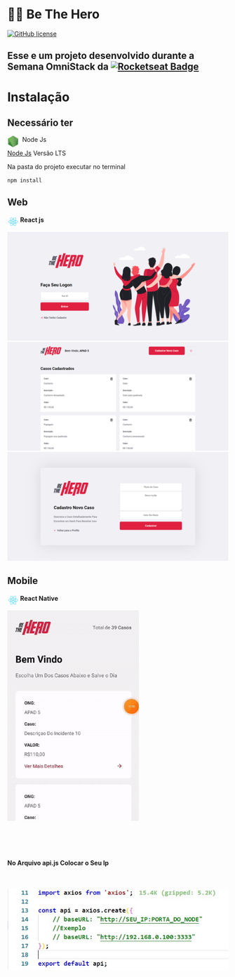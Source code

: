 # 🦸‍♂️ Be The Hero

[![GitHub license](https://img.shields.io/badge/license-MIT-blue.svg)](https://github.com/facebook/react/blob/master/LICENSE)

## Esse e um projeto desenvolvido durante a Semana OmniStack da [![Rocketseat Badge](https://img.shields.io/badge/-Rocketseat-purple?style=flat-square&logo=Rocketseat&logoColor=white&link=https://rocketseat.com.br/)](https://rocketseat.com.br/)

# Instalação

## Necessário ter

&nbsp; Node Js [<img align="left" alt="" width="26px" src="https://raw.githubusercontent.com/github/explore/80688e429a7d4ef2fca1e82350fe8e3517d3494d/topics/nodejs/nodejs.png" />][webdevplaylist]

[Node Js](https://nodejs.org/en/) Versão LTS

Na pasta do projeto executar no terminal

```
npm install
```

## Web

#### &nbsp;React js <img align="left" alt="" width="26px" src="https://raw.githubusercontent.com/github/explore/80688e429a7d4ef2fca1e82350fe8e3517d3494d/topics/react/react.png" />

![Login](/imagens/img/inicio.png)
![Listagem](/imagens/img/main.png)
![Cadastro](/imagens/img/cadastro.png)


## Mobile

#### &nbsp;React Native <img align="left" alt="" width="26px" src="https://raw.githubusercontent.com/github/explore/80688e429a7d4ef2fca1e82350fe8e3517d3494d/topics/react/react.png" />

![Mobile](./imagens/gif/gif.gif)

<br/>
<br/>
<br/>

#### No Arquivo api.js Colocar o Seu Ip

<br/>

![](./imagens/config.jpg)

[webdevplaylist]: https://www.youtube.com/playlist?list=PLkwxH9e_vrAJ0WbEsFA9W3I1W-g_BTsbt
[jsplaylist]: https://www.youtube.com/playlist?list=PLkwxH9e_vrALRJKu7wfXby3MKeflhTu6B
[cssplaylist]: https://www.youtube.com/playlist?list=PLkwxH9e_vrALSdvZuEh6gqQdmDoDIoqz4
[reactplaylist]: https://www.youtube.com/playlist?list=PLkwxH9e_vrAK4TdffpxKY3QGyHCpxFcQ0
